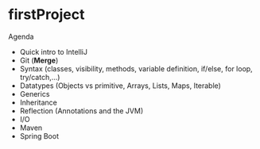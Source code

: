 # firstProject

Agenda
* Quick intro to IntelliJ
* Git (**Merge**)
* Syntax (classes, visibility, methods, variable definition, if/else, for loop, try/catch,...)
* Datatypes (Objects vs primitive, Arrays, Lists, Maps, Iterable)
* Generics
* Inheritance
* Reflection (Annotations and the JVM)
* I/O
* Maven
* Spring Boot
